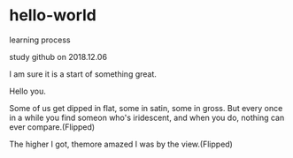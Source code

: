 # hello-world
learning process

study github on 2018.12.06

I am sure it is a start of something great.

Hello you.

Some of us get dipped in flat, some in satin, some in gross. But every
once in a while you find someon who's iridescent, and when you do,
nothing can ever compare.(Flipped)

The higher I got, themore amazed I was by the view.(Flipped)
